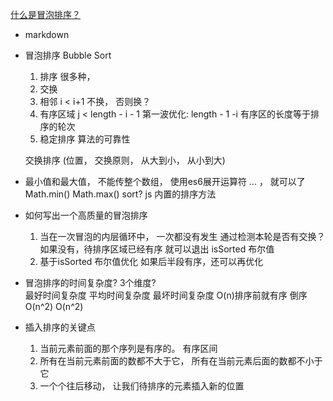 [什么是冒泡排序？](https://juejin.cn/post/6844903688415215624)

- markdown 
- 冒泡排序  Bubble Sort
    1. 排序
        很多种，
    2. 交换
    3. 相邻  i < i+1 不换， 否则换？
    4. 有序区域 j < length - i - 1 
    第一波优化:   length - 1 -i 有序区的长度等于排序的轮次
    5. 稳定排序 算法的可靠性

    交换排序 (位置， 交换原则， 从大到小， 从小到大)
- 最小值和最大值， 不能传整个数组， 使用es6展开运算符 ... ， 就可以了
    Math.min()
    Math.max()
    sort?   js 内置的排序方法

- 如何写出一个高质量的冒泡排序
    1. 当在一次冒泡的内层循环中， 一次都没有发生
        通过检测本轮是否有交换？ 如果没有，待排序区域已经有序 就可以退出 isSorted 布尔值
    2. 基于isSorted 布尔值优化
        如果后半段有序，还可以再优化

- 冒泡排序的时间复杂度?
    3个维度?    
    最好时间复杂度    平均时间复杂度    最坏时间复杂度
    O(n)排序前就有序    倒序O(n^2)      O(n^2)

- 插入排序的关键点
    1. 当前元素前面的那个序列是有序的。 有序区间 
    2. 所有在当前元素前面的数都不大于它， 所有在当前元素后面的数都不小于它
    3. 一个个往后移动， 让我们待排序的元素插入新的位置
